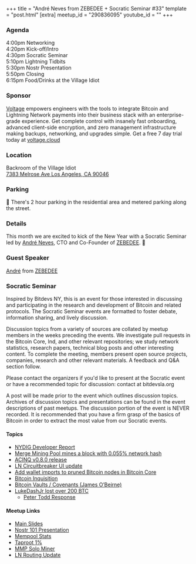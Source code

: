 +++
title = "André Neves from ZEBEDEE + Socratic Seminar #33"
template = "post.html"
[extra]
meetup_id = "290836095"
youtube_id = ""
+++

### Agenda

4:00pm Networking  
4:20pm Kick-off/Intro  
4:30pm Socratic Seminar  
5:10pm Lightning Tidbits  
5:30pm Nostr Presentation  
5:50pm Closing  
6:15pm Food/Drinks at the Village Idiot  

### Sponsor

[Voltage] empowers engineers with the tools to integrate Bitcoin and Lightning Network payments into their business stack with an enterprise-grade experience. Get complete control with insanely fast onboarding, advanced client-side encryption, and zero management infrastructure making backups, networking, and upgrades simple. Get a free 7 day trial today at [voltage.cloud](https://voltage.cloud)

### Location
Backroom of the Village Idiot  
[7383 Melrose Ave Los Angeles, CA 90046](https://www.google.com/maps/search/?api=1&query=34.0838%2C%20-118.35095)  

### Parking

🚨 There's 2 hour parking in the residential area and metered parking along the street.

### Details

This month we are excited to kick of the New Year with a Socratic Seminar led by [André Neves](https://twitter.com/andreneves), CTO and Co-Founder of [ZEBEDEE](https://zebedee.io/). 🖖

### Guest Speaker

[André](https://twitter.com/andreneves) from [ZEBEDEE](https://twitter.com/zebedeeio)

### Socratic Seminar
Inspired by Bitdevs NY, this is an event for those interested in discussing and participating in the research and development of Bitcoin and related protocols. The Socratic Seminar events are formatted to foster debate, information sharing, and lively discussion.

Discussion topics from a variety of sources are collated by meetup members in the weeks preceding the events. We investigate pull requests in the Bitcoin Core, lnd, and other relevant repositories; we study network statistics, research papers, technical blog posts and other interesting content. To complete the meeting, members present open source projects, companies, research and other relevant materials. A feedback and Q&A section follow.

Please contact the organizers if you'd like to present at the Socratic event or have a recommended topic for discussion: contact at bitdevsla.org

A post will be made prior to the event which outlines discussion topics. Archives of discussion topics and presentations can be found in the event descriptions of past meetups. The discussion portion of the event is NEVER recorded. It is recommended that you have a firm grasp of the basics of Bitcoin in order to extract the most value from our Socratic events.
#### Topics

- [NYDIG Developer Report](https://assets-global.website-files.com/614e11536f66309636c98688/63208342664438223226c3de_NYDIG%20-%20Developers%20of%20Bitcoin%202022.pdf)
- [Merge Mining Pool mines a block with 0.055% network hash](https://mobile.twitter.com/BraiinsInsights/status/1603080683206983681)
- [ACINQ v0.8.0 release](https://github.com/ACINQ/eclair/blob/master/docs/release-notes/eclair-v0.8.0.md)
- [LN Circuitbreaker UI update](https://github.com/lightningequipment/circuitbreaker#readme)
- [Add wallet imports to pruned Bitcoin nodes in Bitcoin Core](https://github.com/bitcoin/bitcoin/pull/24865)
- [Bitcoin Inquisition](https://lists.linuxfoundation.org/pipermail/bitcoin-dev/2022-December/021275.html)
- [Bitcoin Vaults / Covenants (James O’Beirne)](https://t.co/7drmhLL3XS)
- [LukeDashJr lost over 200 BTC](https://twitter.com/LukeDashjr/status/1609613748364509184)
  - [Peter Todd Response](https://twitter.com/peterktodd/status/1609655629903265795)

#### Meetup Links
- [Main Slides](https://docs.google.com/presentation/d/12CaOd6F_0VyMrMCZ6ZNrUFVe8RstTE2G-52hfa2Y3Os/edit?usp=sharing)
- [Nostr 101 Presentation](https://docs.google.com/presentation/d/1schtxgubYnRNji58ldtVFZ8AVhL1QgNR_1alS2bHNqo/edit?usp=sharing)
- [Mempool Stats](https://jochen-hoenicke.de/queue/#BTC,3m,weight)
- [Taproot 1%](https://twitter.com/taproot_signal/status/1604250474894557185)
- [MMP Solo Miner](https://mobile.twitter.com/BraiinsInsights/status/1603082802328731649)
- [LN Routing Update](https://twitter.com/alexbosworth/status/1609217848416604163)
  
[Voltage]: https://voltage.cloud/

